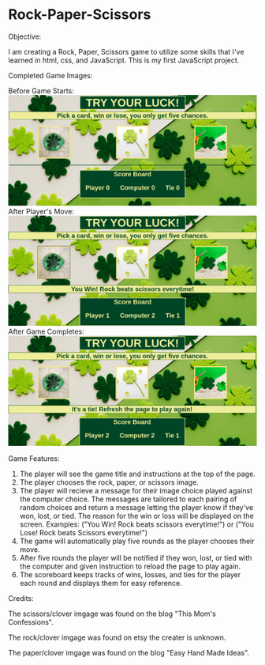 # Rock-Paper-Scissors

Objective:

I am creating a Rock, Paper, Scissors game to utilize some skills that I've learned in html, css, and JavaScript. This is my first JavaScript project.

Completed Game Images:

Before Game Starts:
![](images/completedgame.png)
After Player's Move:
![](images/completewin.png)
After Game Completes:
![](images/completed%20play.png)

Game Features:

1. The player will see the game title and instructions at the top of the page.
2. The player chooses the rock, paper, or scissors image. 
3. The player will recieve a message for their image choice played against the computer choice. The messages are tailored to each pairing of random choices and return a message letting the player know if they've won, lost, or tied. The reason for the win or loss will be displayed on the screen. Examples: ("You Win! Rock beats scissors everytime!") or ("You Lose! Rock beats Scissors everytime!")
4. The game will automatically play five rounds as the player chooses their move.
5. After five rounds the player will be notified if they won, lost, or tied with the computer and given instruction to reload the page to play again.
6. The scoreboard keeps tracks of wins, losses, and ties for the player each round and displays them for easy reference.

Credits:

The scissors/clover imgage was found on the blog "This Mom's Confessions".

The rock/clover imgage was found on etsy the creater is unknown.

The paper/clover imgage was found on the blog "Easy Hand Made Ideas".
